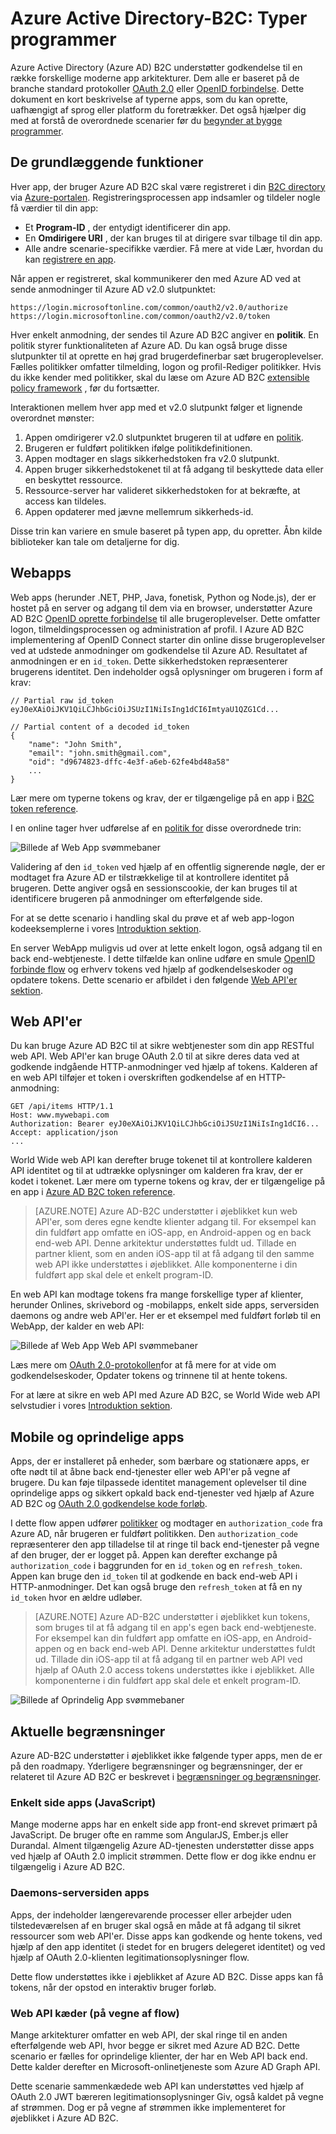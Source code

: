 <properties
    pageTitle="Azure AD-B2C | Microsoft Azure"
    description="Typer af programmer, du kan oprette i Azure Active Directory B2C."
    services="active-directory-b2c"
    documentationCenter=""
    authors="dstrockis"
    manager="mbaldwin"
    editor=""/>

<tags
    ms.service="active-directory-b2c"
    ms.workload="identity"
    ms.tgt_pltfrm="na"
    ms.devlang="na"
    ms.topic="hero-article"
    ms.date="07/22/2016"
    ms.author="dastrock"/>

# <a name="azure-active-directory-b2c-types-of-applications"></a>Azure Active Directory-B2C: Typer programmer

Azure Active Directory (Azure AD) B2C understøtter godkendelse til en række forskellige moderne app arkitekturer. Dem alle er baseret på de branche standard protokoller [OAuth 2.0](active-directory-b2c-reference-protocols.md) eller [OpenID forbindelse](active-directory-b2c-reference-protocols.md). Dette dokument en kort beskrivelse af typerne apps, som du kan oprette, uafhængigt af sprog eller platform du foretrækker. Det også hjælper dig med at forstå de overordnede scenarier før du [begynder at bygge programmer](active-directory-b2c-overview.md#getting-started).

## <a name="the-basics"></a>De grundlæggende funktioner
Hver app, der bruger Azure AD B2C skal være registreret i din [B2C directory](active-directory-b2c-get-started.md) via [Azure-portalen](https://portal.azure.com/). Registreringsprocessen app indsamler og tildeler nogle få værdier til din app:

- Et **Program-ID** , der entydigt identificerer din app.
- En **Omdirigere URI** , der kan bruges til at dirigere svar tilbage til din app.
- Alle andre scenarie-specifikke værdier. Få mere at vide Lær, hvordan du kan [registrere en app](active-directory-b2c-app-registration.md).

Når appen er registreret, skal kommunikerer den med Azure AD ved at sende anmodninger til Azure AD v2.0 slutpunktet:

```
https://login.microsoftonline.com/common/oauth2/v2.0/authorize
https://login.microsoftonline.com/common/oauth2/v2.0/token
```

Hver enkelt anmodning, der sendes til Azure AD B2C angiver en **politik**. En politik styrer funktionaliteten af Azure AD. Du kan også bruge disse slutpunkter til at oprette en høj grad brugerdefinerbar sæt brugeroplevelser. Fælles politikker omfatter tilmelding, logon og profil-Rediger politikker. Hvis du ikke kender med politikker, skal du læse om Azure AD B2C [extensible policy framework](active-directory-b2c-reference-policies.md) , før du fortsætter.

Interaktionen mellem hver app med et v2.0 slutpunkt følger et lignende overordnet mønster:

1. Appen omdirigerer v2.0 slutpunktet brugeren til at udføre en [politik](active-directory-b2c-reference-policies.md).
2. Brugeren er fuldført politikken ifølge politikdefinitionen.
4. Appen modtager en slags sikkerhedstoken fra v2.0 slutpunkt.
5. Appen bruger sikkerhedstokenet til at få adgang til beskyttede data eller en beskyttet ressource.
6. Ressource-server har valideret sikkerhedstoken for at bekræfte, at access kan tildeles.
7. Appen opdaterer med jævne mellemrum sikkerheds-id.

<!-- TODO: Need a page for libraries to link to -->
Disse trin kan variere en smule baseret på typen app, du opretter. Åbn kilde biblioteker kan tale om detaljerne for dig.

## <a name="web-apps"></a>Webapps
Web apps (herunder .NET, PHP, Java, fonetisk, Python og Node.js), der er hostet på en server og adgang til dem via en browser, understøtter Azure AD B2C [OpenID oprette forbindelse](active-directory-b2c-reference-protocols.md) til alle brugeroplevelser. Dette omfatter logon, tilmeldingsprocessen og administration af profil. I Azure AD B2C implementering af OpenID Connect starter din online disse brugeroplevelser ved at udstede anmodninger om godkendelse til Azure AD. Resultatet af anmodningen er en `id_token`. Dette sikkerhedstoken repræsenterer brugerens identitet. Den indeholder også oplysninger om brugeren i form af krav:

```
// Partial raw id_token
eyJ0eXAiOiJKV1QiLCJhbGciOiJSUzI1NiIsIng1dCI6ImtyaU1QZG1Cd...

// Partial content of a decoded id_token
{
    "name": "John Smith",
    "email": "john.smith@gmail.com",
    "oid": "d9674823-dffc-4e3f-a6eb-62fe4bd48a58"
    ...
}
```

Lær mere om typerne tokens og krav, der er tilgængelige på en app i [B2C token reference](active-directory-b2c-reference-tokens.md).

I en online tager hver udførelse af en [politik for](active-directory-b2c-reference-policies.md) disse overordnede trin:

![Billede af Web App svømmebaner](./media/active-directory-b2c-apps/webapp.png)

Validering af den `id_token` ved hjælp af en offentlig signerende nøgle, der er modtaget fra Azure AD er tilstrækkelige til at kontrollere identitet på brugeren. Dette angiver også en sessionscookie, der kan bruges til at identificere brugeren på anmodninger om efterfølgende side.

For at se dette scenario i handling skal du prøve et af web app-logon kodeeksemplerne i vores [Introduktion sektion](active-directory-b2c-overview.md#getting-started).

En server WebApp muligvis ud over at lette enkelt logon, også adgang til en back end-webtjeneste. I dette tilfælde kan online udføre en smule [OpenID forbinde flow](active-directory-b2c-reference-oidc.md) og erhverv tokens ved hjælp af godkendelseskoder og opdatere tokens. Dette scenario er afbildet i den følgende [Web API'er sektion](#web-apis).

<!--, and in our [WebApp-WebAPI Getting started topic](active-directory-b2c-devquickstarts-web-api-dotnet.md).-->

## <a name="web-apis"></a>Web API'er
Du kan bruge Azure AD B2C til at sikre webtjenester som din app RESTful web API. Web API'er kan bruge OAuth 2.0 til at sikre deres data ved at godkende indgående HTTP-anmodninger ved hjælp af tokens. Kalderen af en web API tilføjer et token i overskriften godkendelse af en HTTP-anmodning:

```
GET /api/items HTTP/1.1
Host: www.mywebapi.com
Authorization: Bearer eyJ0eXAiOiJKV1QiLCJhbGciOiJSUzI1NiIsIng1dCI6...
Accept: application/json
...
```

World Wide web API kan derefter bruge tokenet til at kontrollere kalderen API identitet og til at udtrække oplysninger om kalderen fra krav, der er kodet i tokenet. Lær mere om typerne tokens og krav, der er tilgængelige på en app i [Azure AD B2C token reference](active-directory-b2c-reference-tokens.md).

> [AZURE.NOTE]
    Azure AD-B2C understøtter i øjeblikket kun web API'er, som deres egne kendte klienter adgang til. For eksempel kan din fuldført app omfatte en iOS-app, en Android-appen og en back end-web API. Denne arkitektur understøttes fuldt ud. Tillade en partner klient, som en anden iOS-app til at få adgang til den samme web API ikke understøttes i øjeblikket. Alle komponenterne i din fuldført app skal dele et enkelt program-ID.

En web API kan modtage tokens fra mange forskellige typer af klienter, herunder Onlines, skrivebord og -mobilapps, enkelt side apps, serversiden daemons og andre web API'er. Her er et eksempel med fuldført forløb til en WebApp, der kalder en web API:

![Billede af Web App Web API svømmebaner](./media/active-directory-b2c-apps/webapi.png)

Læs mere om [OAuth 2.0-protokollen](active-directory-b2c-reference-oauth-code.md)for at få mere for at vide om godkendelseskoder, Opdater tokens og trinnene til at hente tokens.

For at lære at sikre en web API med Azure AD B2C, se World Wide web API selvstudier i vores [Introduktion sektion](active-directory-b2c-overview.md#getting-started).

## <a name="mobile-and-native-apps"></a>Mobile og oprindelige apps
Apps, der er installeret på enheder, som bærbare og stationære apps, er ofte nødt til at åbne back end-tjenester eller web API'er på vegne af brugere. Du kan føje tilpassede identitet management oplevelser til dine oprindelige apps og sikkert opkald back end-tjenester ved hjælp af Azure AD B2C og [OAuth 2.0 godkendelse kode forløb](active-directory-b2c-reference-oauth-code.md).  

I dette flow appen udfører [politikker](active-directory-b2c-reference-policies.md) og modtager en `authorization_code` fra Azure AD, når brugeren er fuldført politikken. Den `authorization_code` repræsenterer den app tilladelse til at ringe til back end-tjenester på vegne af den bruger, der er logget på. Appen kan derefter exchange på `authorization_code` i baggrunden for en `id_token` og en `refresh_token`.  Appen kan bruge den `id_token` til at godkende en back end-web API i HTTP-anmodninger. Det kan også bruge den `refresh_token` at få en ny `id_token` hvor en ældre udløber.

> [AZURE.NOTE]
    Azure AD-B2C understøtter i øjeblikket kun tokens, som bruges til at få adgang til en app's egen back end-webtjeneste. For eksempel kan din fuldført app omfatte en iOS-app, en Android-appen og en back end-web API. Denne arkitektur understøttes fuldt ud. Tillade din iOS-app til at få adgang til en partner web API ved hjælp af OAuth 2.0 access tokens understøttes ikke i øjeblikket. Alle komponenterne i din fuldført app skal dele et enkelt program-ID.

![Billede af Oprindelig App svømmebaner](./media/active-directory-b2c-apps/native.png)

## <a name="current-limitations"></a>Aktuelle begrænsninger
Azure AD-B2C understøtter i øjeblikket ikke følgende typer apps, men de er på den roadmapy. Yderligere begrænsninger og begrænsninger, der er relateret til Azure AD B2C er beskrevet i [begrænsninger og begrænsninger](active-directory-b2c-limitations.md).

### <a name="single-page-apps-javascript"></a>Enkelt side apps (JavaScript)
Mange moderne apps har en enkelt side app front-end skrevet primært på JavaScript. De bruger ofte en ramme som AngularJS, Ember.js eller Durandal. Alment tilgængelig Azure AD-tjenesten understøtter disse apps ved hjælp af OAuth 2.0 implicit strømmen. Dette flow er dog ikke endnu er tilgængelig i Azure AD B2C.

### <a name="daemonsserver-side-apps"></a>Daemons-serversiden apps
Apps, der indeholder længerevarende processer eller arbejder uden tilstedeværelsen af en bruger skal også en måde at få adgang til sikret ressourcer som web API'er. Disse apps kan godkende og hente tokens, ved hjælp af den app identitet (i stedet for en brugers delegeret identitet) og ved hjælp af OAuth 2.0-klienten legitimationsoplysninger flow.

Dette flow understøttes ikke i øjeblikket af Azure AD B2C. Disse apps kan få tokens, når der opstod en interaktiv bruger forløb.

### <a name="web-api-chains-on-behalf-of-flow"></a>Web API kæder (på vegne af flow)
Mange arkitekturer omfatter en web API, der skal ringe til en anden efterfølgende web API, hvor begge er sikret med Azure AD B2C. Dette scenario er fælles for oprindelige klienter, der har en Web API back end. Dette kalder derefter en Microsoft-onlinetjeneste som Azure AD Graph API.

Dette scenarie sammenkædede web API kan understøttes ved hjælp af OAuth 2.0 JWT bæreren legitimationsoplysninger Giv, også kaldet på vegne af strømmen.  Dog er på vegne af strømmen ikke implementeret for øjeblikket i Azure AD B2C.
